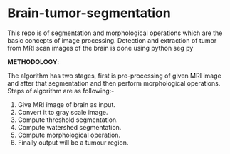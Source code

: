 # Brain-tumor-segmentation
This repo is of segmentation and morphological operations which are the basic concepts of image processing. Detection and extraction of tumor from MRI scan images of the brain is done using python
seg py

**METHODOLOGY**: 
 
The algorithm has two stages, first is pre-processing of given MRI image and after that segmentation and then perform morphological operations. Steps of algorithm are as following:-  
1) Give MRI image of brain as input. 
2) Convert it to gray scale image. 
3) Compute threshold segmentation.  
4) Compute watershed segmentation.  
5) Compute morphological operation. 
6) Finally output will be a tumour region.  

 
 
